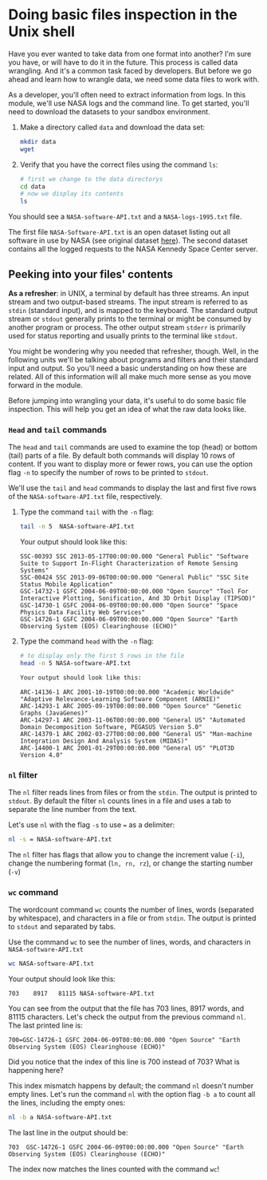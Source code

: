 # Doing basic files inspection in the Unix shell

Have you ever wanted to take data from one format into another? I'm sure you have, or will have to do it in the future. This process is called data wrangling. And it's a common task faced by developers. But before we go ahead and learn how to wrangle data, we need some data files to work with.

As a developer, you'll often need to extract information from logs. In this module, we'll use NASA logs and the command line. To get started, you'll need to download the datasets to your sandbox environment.

1. Make a directory called `data` and download the data set:

    ```bash
    mkdir data
    wget
    ```

2. Verify that you have the correct files using the command `ls`:

   ```bash
   # first we change to the data directorys
   cd data
   # now we display its contents
   ls
   ```

You should see a `NASA-software-API.txt` and a `NASA-logs-1995.txt` file.

The first file `NASA-Software-API.txt` is an open dataset listing out all software in use by NASA (see original dataset [here](https://data.nasa.gov/Management-Operations/NASA-Open-Source-And-General-Resource-Software-API/4tfb-za6v)). The second dataset contains all the logged requests to the NASA Kennedy Space Center server.

## Peeking into your files' contents

**As a refresher**: in UNIX, a terminal by default has three streams. An input stream and two output-based streams. The input stream is referred to as `stdin` (standard input), and is mapped to the keyboard. The standard output stream or `stdout` generally prints to the terminal or might be consumed by another program or process. The other output stream `stderr` is primarily used for status reporting and usually prints to the terminal like `stdout`.

You might be wondering why you needed that refresher, though. Well, in the following units we'll be talking about programs and filters and their standard input and output. So you'll need a basic understanding on how these are related. All of this information will all make much more sense as you move forward in the module.

Before jumping into wrangling your data, it's useful to do some basic file inspection. This will help you get an idea of what the raw data looks like.

### `Head` and `tail` commands

The `head` and `tail` commands are used to examine the top (head) or bottom (tail) parts of a file. By default both commands will display 10 rows of content. If you want to display more or fewer rows, you can use the option flag `-n` to specify the number of rows to be printed to `stdout`.

We'll use the `tail` and `head` commands to display the last and first five rows of the `NASA-software-API.txt` file, respectively.

1. Type the command `tail` with the `-n` flag:

    ```bash
    tail -n 5  NASA-software-API.txt
    ```

    Your output should look like this:

    ```output
   SSC-00393 SSC 2013-05-17T00:00:00.000 "General Public" "Software Suite to Support In-Flight Characterization of Remote Sensing Systems"
   SSC-00424 SSC 2013-09-06T00:00:00.000 "General Public" "SSC Site Status Mobile Application"
   GSC-14732-1 GSFC 2004-06-09T00:00:00.000 "Open Source" "Tool For Interactive Plotting, Sonification, And 3D Orbit Display (TIPSOD)"
   GSC-14730-1 GSFC 2004-06-09T00:00:00.000 "Open Source" "Space Physics Data Facility Web Services"
   GSC-14726-1 GSFC 2004-06-09T00:00:00.000 "Open Source" "Earth Observing System (EOS) Clearinghouse (ECHO)"
    ```

2. Type the command `head` with the `-n` flag:

    ```bash
    # to display only the first 5 rows in the file
    head -n 5 NASA-software-API.txt

    Your output should look like this:
    ```

    ```output
    ARC-14136-1 ARC 2001-10-19T00:00:00.000 "Academic Worldwide" "Adaptive Relevance-Learning Software Component (ARNIE)"
    ARC-14293-1 ARC 2005-09-19T00:00:00.000 "Open Source" "Genetic Graphs (JavaGenes)"
    ARC-14297-1 ARC 2003-11-06T00:00:00.000 "General US" "Automated Domain Decomposition Software, PEGASUS Version 5.0"
    ARC-14379-1 ARC 2002-03-27T00:00:00.000 "General US" "Man-machine Integration Design And Analysis System (MIDAS)"
    ARC-14400-1 ARC 2001-01-29T00:00:00.000 "General US" "PLOT3D Version 4.0"
    ```

### `nl` filter

The `nl` filter reads lines from files or from the `stdin`. The output is printed to `stdout`. By default the filter `nl` counts lines in a file and uses a tab to separate the line number from the text.

Let's use `nl` with the flag `-s` to use `=` as a delimiter:

```bash
nl -s = NASA-software-API.txt
```

The `nl` filter has flags that allow you to change the increment value (`-i`), change the numbering format (`ln, rn, rz`), or change the starting number (`-v`)

### `wc` command

The wordcount command `wc` counts the number of lines, words (separated by whitespace), and characters in a file or from `stdin`. The output is printed to `stdout` and separated by tabs.

Use the command `wc` to see the number of lines, words, and characters in `NASA-software-API.txt`

```bash
wc NASA-software-API.txt
```

Your output should look like this:

```output
703    8917   81115 NASA-software-API.txt
```

You can see from the output that the file has 703 lines, 8917 words, and 81115 characters. Let's check the output from the previous command `nl`. The last printed line is:

 ```output
 700=GSC-14726-1 GSFC 2004-06-09T00:00:00.000 "Open Source" "Earth Observing System (EOS) Clearinghouse (ECHO)"
 ```

 Did you notice that the index of this line is 700 instead of 703? What is happening here?

 This index mismatch happens by default; the command `nl` doesn't number empty lines. Let's run the command `nl` with the option flag `-b a` to count all the lines, including the empty ones:

 ```bash
 nl -b a NASA-software-API.txt
 ```

 The last line in the output should be:

 ```output
 703  GSC-14726-1 GSFC 2004-06-09T00:00:00.000 "Open Source" "Earth Observing System (EOS) Clearinghouse (ECHO)"
 ```

 The index now matches the lines counted with the command `wc`!
